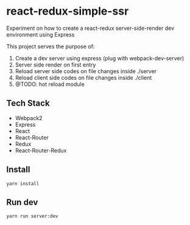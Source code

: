 # react-redux-simple-ssr
Experiment on how to create a react-redux server-side-render dev environment using Express

This project serves the purpose of:

1. Create a dev server using express (plug with webpack-dev-server)
2. Server side render on first entry
3. Reload server side codes on file changes inside ./server
4. Reload client side codes on file changes inside ./client
5. @TODO: hot reload module

## Tech Stack
* Webpack2
* Express
* React
* React-Router
* Redux
* React-Router-Redux

## Install
`yarn install`

## Run dev
`yarn run server:dev`


